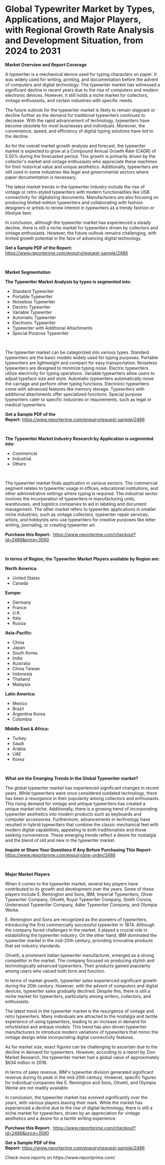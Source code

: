 <p><h1>Global Typewriter Market by Types, Applications, and Major Players, with Regional Growth Rate Analysis and Development Situation, from 2024 to 2031</h1></p><p><strong>Market Overview and Report Coverage</strong></p>
<p><p>A typewriter is a mechanical device used for typing characters on paper. It was widely used for writing, printing, and documentation before the advent of computers and digital technology. The typewriter market has witnessed a significant decline in recent years due to the rise of computers and modern electronic devices. However, it still holds a niche market for collectors, vintage enthusiasts, and certain industries with specific needs.</p><p>The future outlook for the typewriter market is likely to remain stagnant or decline further as the demand for traditional typewriters continues to decrease. With the rapid advancement of technology, typewriters have become obsolete for most businesses and individuals. Moreover, the convenience, speed, and efficiency of digital typing solutions have led to the decline.</p><p>As for the overall market growth analysis and forecast, the typewriter market is expected to grow at a Compound Annual Growth Rate (CAGR) of 5.50% during the forecasted period. This growth is primarily driven by the collector's market and vintage enthusiasts who appreciate these machines for their historical value and unique aesthetics. Additionally, typewriters are still used in some industries like legal and governmental sectors where paper documentation is necessary.</p><p>The latest market trends in the typewriter industry include the rise of vintage or retro-styled typewriters with modern functionalities like USB connectivity for digitalizing documents. Manufacturers are also focusing on producing limited-edition typewriters and collaborating with fashion designers or artists to renew interest in typewriters as a trendy fashion or lifestyle item.</p><p>In conclusion, although the typewriter market has experienced a steady decline, there is still a niche market for typewriters driven by collectors and vintage enthusiasts. However, the future outlook remains challenging, with limited growth potential in the face of advancing digital technology.</p></p>
<p><strong>Get a Sample PDF of the Report:</strong> <a href="https://www.reportprime.com/enquiry/request-sample/2486">https://www.reportprime.com/enquiry/request-sample/2486</a></p>
<p>&nbsp;</p>
<p><strong>Market Segmentation</strong></p>
<p><strong>The Typewriter Market Analysis by types is segmented into:</strong></p>
<p><ul><li>Standard Typewriter</li><li>Portable Typewriter</li><li>Noiseless Typewriter</li><li>Electric Typewriter</li><li>Variable Typewriter</li><li>Automatic Typewriter</li><li>Electronic Typewriter</li><li>Typewriter with Additional Attachments</li><li>Special Purpose Typewriter</li></ul></p>
<p>&nbsp;</p>
<p><p>The typewriter market can be categorized into various types. Standard typewriters are the basic models widely used for typing purposes. Portable typewriters are lightweight and compact for easy transportation. Noiseless typewriters are designed to minimize typing noise. Electric typewriters utilize electricity for typing operations. Variable typewriters allow users to adjust typeface size and style. Automatic typewriters automatically move the carriage and perform other typing functions. Electronic typewriters come with advanced features like memory storage. Typewriters with additional attachments offer specialized functions. Special purpose typewriters cater to specific industries or requirements, such as legal or medical typewriters.</p></p>
<p><strong>Get a Sample PDF of the Report:</strong>&nbsp;<a href="https://www.reportprime.com/enquiry/request-sample/2486">https://www.reportprime.com/enquiry/request-sample/2486</a></p>
<p>&nbsp;</p>
<p><strong>The Typewriter Market Industry Research by Application is segmented into:</strong></p>
<p><ul><li>Commerical</li><li>Industrial</li><li>Others</li></ul></p>
<p>&nbsp;</p>
<p><p>The typewriter market finds application in various sectors. The commercial segment relates to typewriter usage in offices, educational institutions, and other administrative settings where typing is required. The industrial sector involves the incorporation of typewriters in manufacturing units, warehouses, and logistics companies to aid in labeling and document management. The other market refers to typewriter applications in smaller niche industries, such as vintage collectors, typewriter repair services, artists, and hobbyists who use typewriters for creative purposes like letter writing, journaling, or creating typewriter art.</p></p>
<p><strong>Purchase this Report:</strong>&nbsp; <a href="https://www.reportprime.com/checkout?id=2486&price=3590">https://www.reportprime.com/checkout?id=2486&price=3590</a></p>
<p>&nbsp;</p>
<p><strong>In terms of Region, the Typewriter Market Players available by Region are:</strong></p>
<p>
    <p> <strong> North America: </strong>
        <ul>
            <li>United States</li>
            <li>Canada</li>
        </ul>
        </p> 
    <p> <strong> Europe: </strong>
        <ul>
            <li>Germany</li>
            <li>France</li>
            <li>U.K.</li>
            <li>Italy</li>
            <li>Russia</li>
        </ul>
        </p> 
    <p> <strong> Asia-Pacific: </strong>
        <ul>
            <li>China</li>
            <li>Japan</li>
            <li>South Korea</li>
            <li>India</li>
            <li>Australia</li>
            <li>China Taiwan</li>
            <li>Indonesia</li>
            <li>Thailand</li>
            <li>Malaysia</li>
        </ul>
        </p> 
    <p> <strong> Latin America: </strong>
        <ul>
            <li>Mexico</li>
            <li>Brazil</li>
            <li>Argentina Korea</li>
            <li>Colombia</li>
        </ul>
        </p> 
    <p> <strong> Middle East & Africa: </strong>
        <ul>
            <li>Turkey</li>
            <li>Saudi</li>
            <li>Arabia</li>
            <li>UAE</li>
            <li>Korea</li>
        </ul>
    </p>
    </p>
<p>&nbsp;</p>
<p><strong>What are the Emerging Trends in the Global Typewriter market?</strong></p>
<p><p>The global typewriter market has experienced significant changes in recent years. While typewriters were once considered outdated technology, there has been a resurgence in their popularity among collectors and enthusiasts. This rising demand for vintage and antique typewriters has created a unique market niche. Additionally, there is a growing trend of incorporating typewriter aesthetics into modern products such as keyboards and computer accessories. Furthermore, advancements in technology have resulted in hybrid typewriters that combine the classic mechanical feel with modern digital capabilities, appealing to both traditionalists and those seeking convenience. These emerging trends reflect a desire for nostalgia and the blend of old and new in the typewriter market.</p></p>
<p><strong>Inquire or Share Your Questions If Any Before Purchasing This Report</strong>- <a href="https://www.reportprime.com/enquiry/pre-order/2486">https://www.reportprime.com/enquiry/pre-order/2486</a></p>
<p>&nbsp;</p>
<p><strong>Major Market Players</strong></p>
<p><p>When it comes to the typewriter market, several key players have contributed to its growth and development over the years. Some of these players include E. Remington and Sons, IBM, Imperial Typewriters, Oliver Typewriter Company, Olivetti, Royal Typewriter Company, Smith Corona, Underwood Typewriter Company, Adler Typewriter Company, and Olympia Werke.</p><p>E. Remington and Sons are recognized as the pioneers of typewriters, introducing the first commercially successful typewriter in 1874. Although the company faced challenges in the market, it played a crucial role in establishing the typewriter industry. On the other hand, IBM dominated the typewriter market in the mid-20th century, providing innovative products that set industry standards.</p><p>Olivetti, a prominent Italian typewriter manufacturer, emerged as a strong competitor in the market. The company focused on producing stylish and technologically advanced typewriters. Their products gained popularity among users who valued both form and function.</p><p>In terms of market growth, typewriter sales experienced significant growth during the 20th century. However, with the advent of computers and digital devices, typewriter sales gradually declined. Despite this, there is still a niche market for typewriters, particularly among writers, collectors, and enthusiasts.</p><p>The latest trend in the typewriter market is the resurgence of vintage and retro typewriters. Many individuals are attracted to the nostalgia and tactile experience of using typewriters, leading to an increase in demand for refurbished and antique models. This trend has also driven typewriter manufacturers to introduce modern variations of typewriters that mimic the vintage design while incorporating digital connectivity features.</p><p>As for market size, exact figures can be challenging to ascertain due to the decline in demand for typewriters. However, according to a report by Zion Market Research, the typewriter market had a global value of approximately $634 million in 2018.</p><p>In terms of sales revenue, IBM's typewriter division generated significant revenue during its peak in the mid-20th century. However, specific figures for individual companies like E. Remington and Sons, Olivetti, and Olympia Werke are not readily available.</p><p>In conclusion, the typewriter market has evolved significantly over the years, with various players leaving their mark. While the market has experienced a decline due to the rise of digital technology, there is still a niche market for typewriters, driven by an appreciation for vintage aesthetics and a desire for a tactile writing experience.</p></p>
<p><strong>Purchase this Report:</strong>&nbsp;&nbsp;<a href="https://www.reportprime.com/checkout?id=2486&price=3590">https://www.reportprime.com/checkout?id=2486&price=3590</a></p>
<p></p>
<p><strong>Get a Sample PDF of the Report:</strong>&nbsp;<a href="https://www.reportprime.com/enquiry/request-sample/2486">https://www.reportprime.com/enquiry/request-sample/2486</a></p>
<p>Check more reports on https://www.reportprime.com/</p>